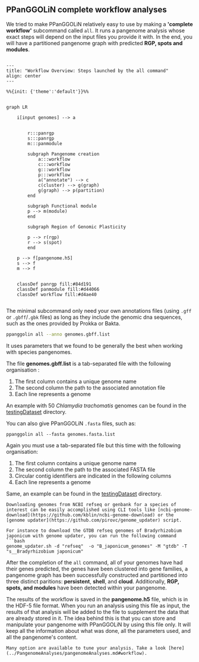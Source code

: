 ## PPanGGOLiN complete workflow analyses

We tried to make PPanGGOLiN relatively easy to use by making a **'complete workflow'** subcommand called `all`. 
It runs a pangenome analysis whose exact steps will depend on the input files you provide it with.
In the end, you will have a partitioned pangenome graph with predicted **RGP, spots and modules**. 

[//]: # (### PPanGGOLiN: Pangenome analyses from list of annotated files)



```{mermaid}

---
title: "Workflow Overview: Steps launched by the all command"
align: center
---

%%{init: {'theme':'default'}}%%


graph LR

    i[input genomes] --> a
   

        r:::panrgp
        s:::panrgp
        m:::panmodule

        subgraph Pangenome creation
            a:::workflow
            c:::workflow
            g:::workflow
            p:::workflow
            a("annotate") --> c
            c(cluster) --> g(graph)
            g(graph) --> p(partition)
        end

        subgraph Functional module
        p --> m(module)
        end
        
        subgraph Region of Genomic Plasticity
        
        p --> r(rgp)
        r --> s(spot)
        end

    p --> f[pangenome.h5]
    s --> f
    m --> f

        
    classDef panrgp fill:#84d191
    classDef panmodule fill:#d44066
    classDef workflow fill:#d4ae40


```

The minimal subcommand only need your own annotations files (using `.gff` or `.gbff`/`.gbk` files) 
as long as they include the genomic dna sequences, such as the ones provided by Prokka or Bakta.
 
```bash
ppanggolin all --anno genomes.gbff.list
```

It uses parameters that we found to be generally the best when working with species pangenomes.

The file **genomes.gbff.list** is a tab-separated file with the following organisation :

1. The first column contains a unique genome name
2. The second column the path to the associated annotation file
3. Each line represents a genome

An example with 50 _Chlamydia trachomatis_ genomes can be found in the [testingDataset](https://github.com/labgem/PPanGGOLiN/blob/master/testingDataset/genomes.gbff.list) directory.

[//]: # (### PPanGGOLiN: Pangenome analyses from list of fasta files)
You can also give PPanGGOLiN `.fasta` files, such as:

```
ppanggolin all --fasta genomes.fasta.list
```

Again you must use a tab-separated file but this time with the following organisation:

1. The first column contains a unique genome name
2. The second column the path to the associated FASTA file
3. Circular contig identifiers are indicated in the following columns
4. Each line represents a genome

Same, an example can be found in the [testingDataset](https://github.com/labgem/PPanGGOLiN/blob/master/testingDataset/genomes.fasta.list) directory.

```{tip}
Downloading genomes from NCBI refseq or genbank for a species of interest can be easily accomplished using CLI tools like [ncbi-genome-download](https://github.com/kblin/ncbi-genome-download) or the [genome updater](https://github.com/pirovc/genome_updater) script.

For instance to download the GTDB refseq genomes of Bradyrhizobium japonicum with genome updater, you can run the following command 
```bash
genome_updater.sh -d "refseq"  -o "B_japonicum_genomes" -M "gtdb" -T "s__Bradyrhizobium japonicum"
```


After the completion of the `all` command, all of your genomes have had their genes predicted, the genes have been clustered into gene families, a pangenome graph has been successfully constructed and partitioned into three distinct paritions: **persistent**, **shell**, and **cloud**. Additionally, **RGP, spots, and modules** have been detected within your pangenome.

The results of the workflow is saved in the  **pangenome.h5** file, which is in the HDF-5 file format.
When you run an analysis using this file as input, the results of that analysis will be added to the file to supplement the data that are already stored in it. 
The idea behind this is that you can store and manipulate your pangenome with PPanGGOLiN by using this file only. It will keep all the information about what was done, all the parameters used, and all the pangenome's content.

```{tip}
Many option are available to tune your analysis. Take a look [here](../PangenomeAnalyses/pangenomeAnalyses.md#workflow).
```
